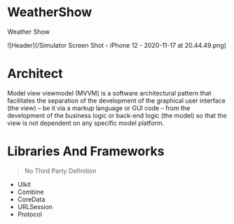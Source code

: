 # WeatherShow

Weather Show 

![Header](/Simulator Screen Shot - iPhone 12 - 2020-11-17 at 20.44.49.png)

# Architect

Model view viewmodel (MVVM) is a software architectural pattern that facilitates the separation of the development of the graphical user interface (the view) – be it via a markup language or GUI code – from the development of the business logic or back-end logic (the model) so that the view is not dependent on any specific model platform.


# Libraries And Frameworks

> No Third Party Definition

* UIkit
* Combine
* CoreData
* URLSession
* Protocol
